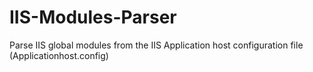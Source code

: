 # IIS-Modules-Parser
Parse IIS global modules from the IIS Application host configuration file (Applicationhost.config)
